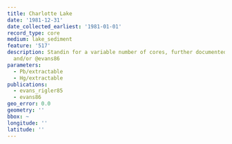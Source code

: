 ```yaml
---
title: Charlotte Lake
date: '1981-12-31'
date_collected_earliest: '1981-01-01'
record_type: core
medium: lake_sediment
feature: '517'
description: Standin for a variable number of cores, further documented in @evans_rigler85
  and/or @evans86
parameters:
  - Pb/extractable
  - Hg/extractable
publications:
  - evans_rigler85
  - evans86
geo_error: 0.0
geometry: ''
bbox: ~
longitude: ''
latitude: ''
---
```


